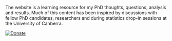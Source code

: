 <script><img scr = "https://img.shields.io/badge/Donate-PayPal-green.svg" style="width:200px;"/></script>

The website is a learning resource for my PhD thoughts, questions, analysis and results. Much of this content has been inspired by discussions with fellow PhD candidates, researchers and during statistics drop-in sessions at the University of Canberra.

[![Donate](https://img.shields.io/badge/Donate-PayPal-green.svg)](https://paypal.me/ARDavidson?locale.x=en_AU)

